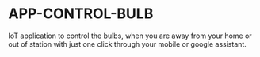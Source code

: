 # APP-CONTROL-BULB
IoT application to control the bulbs, when you are away from your home or out of station with just one click through your mobile or google assistant.
